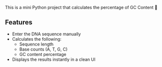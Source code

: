 This is a mini Python project that calculates the percentage of GC Content 🧬  

## Features
- Enter the DNA sequence manually  
- Calculates the following:  
  - Sequence length  
  - Base counts (A, T, G, C)  
  - GC content percentage  
- Displays the results instantly in a clean UI  
